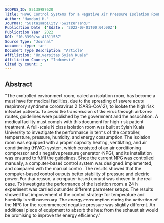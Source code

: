 ```yaml
---
SCOPUS_ID: 85138987620
Title: "HVAC Control Systems for a Negative Air Pressure Isolation Room and Its Performance"
Author: "Hamdani H."
Journal: "Sustainability (Switzerland)"
Publication Date: {'$date': '2022-09-01T00:00:00Z'}
Publication Year: 2022
DOI: "10.3390/su141811537"
Source Type: "Journal"
Document Type: "ar"
Document Type Description: "Article"
Affiliation: "Universitas Syiah Kuala"
Affiliation Country: "Indonesia"
Cited by count: 2
---
```


## Abstract
"The controlled environment room, called an isolation room, has become a must have for medical facilities, due to the spreading of severe acute respiratory syndrome coronavirus 2 (SARS-CoV-2), to isolate the high risk infected patients. To avoid the transmission of the virus through airborne routes, guidelines were published by the government and the association. A medical facility must comply with this document for high-risk patient treatment. A full-scale N class isolation room was built at Syiah Kuala University to investigate the performance in terms of the controller, temperature, pressure, humidity, and energy consumption. The isolation room was equipped with a proper capacity heating, ventilating, and air conditioning (HVAC) system, which consisted of an air conditioning compressor and a negative pressure generator (NPG), and its installation was ensured to fulfil the guidelines. Since the current NPG was controlled manually, a computer-based control system was designed, implemented, and compared with the manual control. The results showed that the computer-based control outputs better stability of pressure and electric power. For that reason, a computer-based control was chosen in the real case. To investigate the performance of the isolation room, a 24 h experiment was carried out under different parameter setups. The results showed that improvement of the control strategy for temperature and humidity is still necessary. The energy consumption during the activation of the NPG for the recommended negative pressure was slightly different. An additional piece of equipment to absorb the heat from the exhaust air would be promising to improve the energy efficiency."
